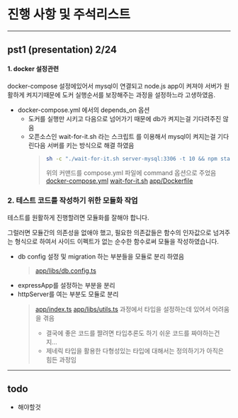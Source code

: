 # 진행 사항 및 주석리스트

---
## pst1 (presentation) 2/24

#### 1. docker 설정관련
docker-compose 설정에있어서 mysql이 연결되고 node.js app이 켜져야 서버가 원활하게 켜지기때문에 도커 실행순서를 보장해주는 과정을 설정하느라 고생하였음.

- docker-compose.yml 에서의 depends_on 옵션
  - 도커를 실행만 시키고 다음으로 넘어가기 때문에 db가 켜지는걸 기다려주진 않음
  - 오픈소스인 wait-for-it.sh 라는 스크립트 를 이용해서 mysql이 켜지는걸 기다린다음 서버를 키는 방식으로 해결 하였음
    > ```bash
    > sh -c "./wait-for-it.sh server-mysql:3306 -t 10 && npm start"
    > ```
    > 위의 커맨드를 compose.yml 파일에 command 옵션으로 주었음
    > [docker-compose.yml](./server/docker-compose.yml)
    > [wait-for-it.sh](./server/app/wait-for-it.sh)
    > [app/Dockerfile](./server/app/Dockerfile)

### 2. 테스트 코드를 작성하기 위한 모듈화 작업
테스트를 원활하게 진행할려면 모듈화를 잘해야 합니다.

그럴러면 모듈간의 의존성을 없애야 했고, 필요한 의존값들은 함수의 인자값으로 넘겨주는 형식으로 하여서 사이드 이펙트가 없는 순수한 함수로써 모듈을 작성하였습니다.
  - db config 설정 및 migration 하는 부분들을 모듈로 분리 하였음
    > [app/libs/db.config.ts](./server/app/libs/db.config.ts)
  - expressApp를 설정하는 부분을 분리
  - httpServer를 여는 부분도 모듈로 분리
    > [app/index.ts](./server/app/index.ts)
    > [app/libs/utils.ts](./server/app/libs/utils.ts)
    > 과정에서 타입을 설정하는데 있어서 어려움을 겪음
    > * 결국에 좋은 코드를 짤려면 타입추론도 하기 쉬운 코드를 짜야하는건지...
    > * 제네릭 타입을 활용한 다형성있는 타입에 대해서는 정의하기가 아직은 힘든 과정임

---
## todo
  - 해야할것
